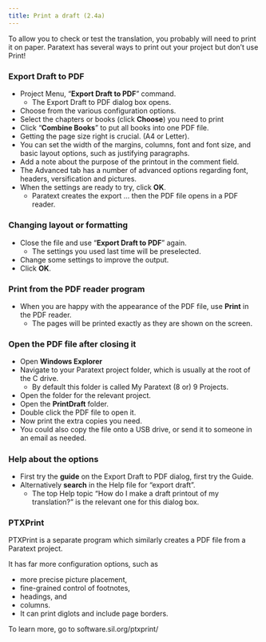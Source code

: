 ```yaml
---
title: Print a draft (2.4a)
---
```

To allow you to check or test the translation, you probably will need to print it on paper. Paratext has several ways to print out your project but don’t use Print!

### Export Draft to PDF

- Project Menu, “**Export Draft to PDF**” command.
  - The Export Draft to PDF dialog box opens.
- Choose from the various configuration options.
- Select the chapters or books (click **Choose**) you need to print
- Click “**Combine Books**” to put all books into one PDF file.
- Getting the page size right is crucial. (A4 or Letter).
- You can set the width of the margins, columns, font and font size, and basic layout options, such as justifying paragraphs.
- Add a note about the purpose of the printout in the comment field.
- The Advanced tab has a number of advanced options regarding font, headers, versification and pictures.
- When the settings are ready to try, click **OK**.
  - Paratext creates the export ... then the PDF file opens in a PDF reader.

#####  

### Changing layout or formatting

- Close the file and use “**Export Draft to PDF**” again.
  - The settings you used last time will be preselected.
- Change some settings to improve the output.
- Click **OK**.

### Print from the PDF reader program

- When you are happy with the appearance of the PDF file, use **Print** in the PDF reader.
  - The pages will be printed exactly as they are shown on the screen.

### Open the PDF file after closing it

- Open **Windows Explorer**
- Navigate to your Paratext project folder, which is usually at the root of the C drive.
  - By default this folder is called My Paratext (8 or) 9 Projects.
- Open the folder for the relevant project.
- Open the **PrintDraft** folder.
- Double click the PDF file to open it.
- Now print the extra copies you need.
- You could also copy the file onto a USB drive, or send it to someone in an email as needed.

#####  

### Help about the options

- First try the **guide** on the Export Draft to PDF dialog, first try the Guide.
- Alternatively **search** in the Help file for “export draft”.
  - The top Help topic “How do I make a draft printout of my translation?” is the relevant one for this dialog box.

### PTXPrint

PTXPrint is a separate program which similarly creates a PDF file from a Paratext project.

It has far more configuration options, such as

- more precise picture placement,
- fine-grained control of footnotes,
- headings, and
- columns.
- It can print diglots and include page borders.

To learn more, go to software.sil.org/ptxprint/
